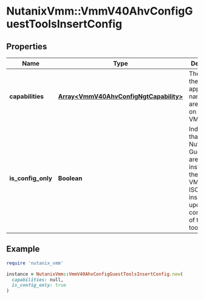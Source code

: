 # NutanixVmm::VmmV40AhvConfigGuestToolsInsertConfig

## Properties

| Name | Type | Description | Notes |
| ---- | ---- | ----------- | ----- |
| **capabilities** | [**Array&lt;VmmV40AhvConfigNgtCapability&gt;**](VmmV40AhvConfigNgtCapability.md) | The list of the application names that are enabled on the guest VM. | [optional] |
| **is_config_only** | **Boolean** | Indicates that the Nutanix Guest Tools are already installed on the guest VM, and the ISO is being inserted to update the configuration of these tools. | [optional] |

## Example

```ruby
require 'nutanix_vmm'

instance = NutanixVmm::VmmV40AhvConfigGuestToolsInsertConfig.new(
  capabilities: null,
  is_config_only: true
)
```

